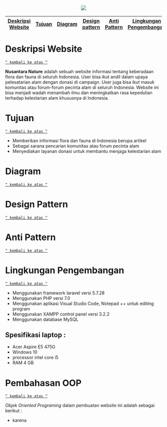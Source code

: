 <h1 align="center"><img src=#"></h1>

[Deskripsi Website](#deskripsi-website) | [Tujuan](#tujuan) | [Diagram](#diagram) | [Design pattern](#design-pattern) | [Anti Pattern](#anti-pattern) | [Lingkungan Pengembangan](#lingkungan-pengembangan) | [Pembahasan OOP](#pembahasan-oop)
:---:|:---:|:---:|:---:|:---:|:---:|:---:

# Deskripsi Website
[`^ kembali ke atas ^`](#)

**Nusantara Nature** adalah sebuah website informasi tentang keberadaan flora dan fauna di seluruh Indonesia. User bisa ikut andil dalam upaya pelesatarian alam dengan donasi di campaign. User juga bisa ikut masuk komunitas atau forum-forum pecinta alam di seluruh Indonesia. Website ini bisa menjadi wadah menambah ilmu dan meningkatkan rasa kepedulian terhadap kelestarian alam khususnya di Indonesia.

# Tujuan
[`^ kembali ke atas ^`](#)

- Memberikan informasi flora dan fauna di Indonesia berupa artikel
- Sebagai sarana pencarian komunitas atau forum pecinta alam
- Menyediakan layanan donasi untuk membantu menjaga kelestarian alam 

# Diagram
[`^ kembali ke atas ^`](#)

# Design Pattern
[`^ kembali ke atas ^`](#)

# Anti Pattern
[`^ kembali ke atas ^`](#)

# Lingkungan Pengembangan
[`^ kembali ke atas ^`](#)
- Menggunakan framework laravel versi 5.7.28
- Menggunakan PHP versi 7.0
- Menggunakan aplikasi Visual Studio Code, Notepad ++ untuk editing program 
- Menggunakan XAMPP control panel versi 3.2.2
- Menggunakan database MySQL

## Spesifikasi laptop :
<ul>
<li> Acer Aspire E5 475G</li>
<li> Windows 10</li>
<li> processor intel core i5</li>
<li> RAM 4 GB</li>
</ul>


# Pembahasan OOP
[`^ kembali ke atas ^`](#)

*Objek Oriented Programing* dalam pembuatan website ini adalah sebagai berikut :
- karena  

